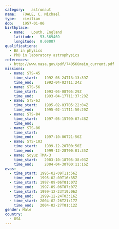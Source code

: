 ```yaml
---
category:	astronaut
name:	FOALE, C. Michael
type:	civilian
dob:	1957-01-06
birthplace:
  - name:	Louth, England
    latitude:	53.369469
    longitude:	0.00007
qualifications:
  - BA in physics
  - PhD in laboratory astrophysics
references:
  - http://www.nasa.gov/pdf/740566main_current.pdf
missions:
  - name: STS-45
    time_start:   1992-03-24T13:13:39Z
    time_end:     1992-04-02T11:24Z
  - name: STS-56
    time_start:   1993-04-08T05:29Z
    time_end:     1993-04-17T11:37:20Z
  - name: STS-63
    time_start:   1995-02-03T05:22:04Z
    time_end:     1995-02-11T11:50:20Z
  - name: STS-84
    time_start:   1997-05-15T09:07:48Z
    time_end:     
  - name: STS-86
    time_start:   
    time_end:     1997-10-06T21:56Z
  - name: STS-103
    time_start:   1999-12-20T00:50Z
    time_end:     1999-12-28T00:01:35Z
  - name: Soyuz TMA-3
    time_start:   2003-10-18T05:38:03Z
    time_end:     2004-04-30T00:11:16Z
evas:
  - time_start: 1995-02-09T11:56Z
    time_end:   1995-02-09T16:35Z
  - time_start: 1997-09-06T01:07Z
    time_end:   1997-09-06T07:07Z
  - time_start: 1999-12-23T19:06Z
    time_end:   1999-12-24T03:16Z
  - time_start: 2004-02-26T21:17Z
    time_end:   2004-02-27T01:12Z
gender:	Male
country:
  - USA
---
```

